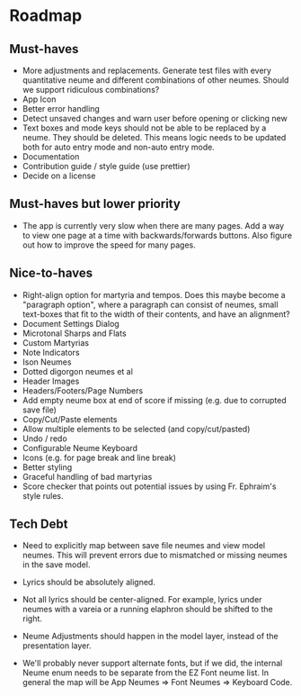 # Roadmap

## Must-haves

- More adjustments and replacements. Generate test files with every quantitative neume and different combinations of other neumes. Should we support ridiculous combinations?
- App Icon
- Better error handling
- Detect unsaved changes and warn user before opening or clicking new
- Text boxes and mode keys should not be able to be replaced by a neume. They should be deleted. This means logic needs to be updated both for auto entry mode and non-auto entry mode.
- Documentation
- Contribution guide / style guide (use prettier)
- Decide on a license

## Must-haves but lower priority

- The app is currently very slow when there are many pages. Add a way to view one page at a time with backwards/forwards buttons. Also figure out how to improve the speed for many pages.

## Nice-to-haves

- Right-align option for martyria and tempos. Does this maybe become a "paragraph option", where a paragraph can consist of neumes, small text-boxes that fit to the width of their contents, and have an alignment?
- Document Settings Dialog
- Microtonal Sharps and Flats
- Custom Martyrias
- Note Indicators
- Ison Neumes
- Dotted digorgon neumes et al
- Header Images
- Headers/Footers/Page Numbers
- Add empty neume box at end of score if missing (e.g. due to corrupted save file)
- Copy/Cut/Paste elements
- Allow multiple elements to be selected (and copy/cut/pasted)
- Undo / redo
- Configurable Neume Keyboard
- Icons (e.g. for page break and line break)
- Better styling
- Graceful handling of bad martyrias
- Score checker that points out potential issues by using Fr. Ephraim's style rules.

## Tech Debt

- Need to explicitly map between save file neumes and view model neumes. This will prevent errors due to mismatched or missing neumes in the save model.

- Lyrics should be absolutely aligned.

- Not all lyrics should be center-aligned. For example, lyrics under neumes with a vareia or a running elaphron should be shifted to the right.

- Neume Adjustments should happen in the model layer, instead of the presentation layer.

- We'll probably never support alternate fonts, but if we did, the internal Neume enum needs to be separate from the EZ Font neume list. In general the map will be App Neumes => Font Neumes => Keyboard Code.

